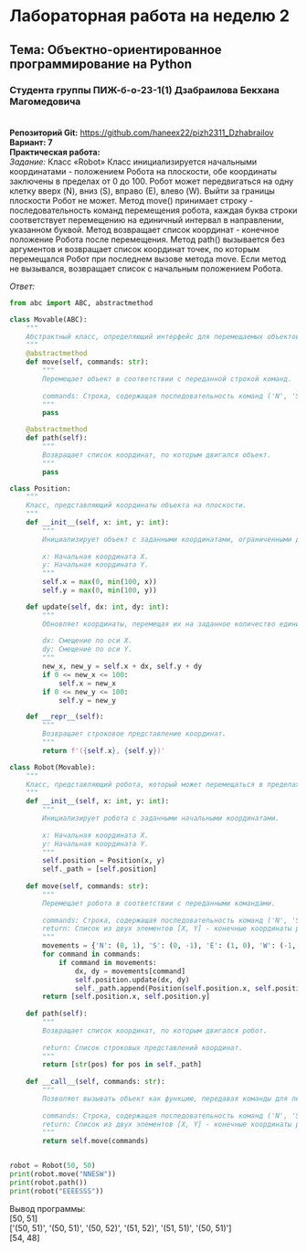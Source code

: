 # Лабораторная работа на неделю 2
## **Тема**: Объектно-ориентированное программирование на Python 
### Студента группы ПИЖ-б-о-23-1(1) Дзабраилова Бекхана Магомедовича <br><br>
**Репозиторий Git:** https://github.com/haneex22/pizh2311_Dzhabrailov  
**Вариант: 7**  
**Практическая работа:**  
*Задание:*
Класс «Robot» 
Класс инициализируется начальными координатами - положением Робота на
плоскости, обе координаты заключены в пределах от 0 до 100.
Робот может передвигаться на одну клетку вверх (N), вниз (S), вправо (Е), влево (W).
Выйти за границы плоскости Робот не может.
Метод move() принимает строку - последовательность команд перемещения робота, каждая буква строки соответствует перемещению на единичный интервал в направлении, указанном буквой. Метод возвращает список координат - конечное положение Робота после перемещения.
Метод path() вызывается без аргументов и возвращает список координат точек, по
которым перемещался Робот при последнем вызове метода move. Если метод не вызывался, возвращает список с начальным положением Робота.

*Ответ:*  
```python
from abc import ABC, abstractmethod

class Movable(ABC):
    """
    Абстрактный класс, определяющий интерфейс для перемещаемых объектов.
    """
    @abstractmethod
    def move(self, commands: str):
        """
        Перемещает объект в соответствии с переданной строкой команд.
        
        commands: Строка, содержащая последовательность команд ('N', 'S', 'E', 'W').
        """
        pass

    @abstractmethod
    def path(self):
        """
        Возвращает список координат, по которым двигался объект.
        """
        pass

class Position:
    """
    Класс, представляющий координаты объекта на плоскости.
    """
    def __init__(self, x: int, y: int):
        """
        Инициализирует объект с заданными координатами, ограниченными диапазоном [0, 100].
        
        x: Начальная координата X.
        y: Начальная координата Y.
        """
        self.x = max(0, min(100, x))
        self.y = max(0, min(100, y))

    def update(self, dx: int, dy: int):
        """
        Обновляет координаты, перемещая их на заданное количество единиц.
        
        dx: Смещение по оси X.
        dy: Смещение по оси Y.
        """
        new_x, new_y = self.x + dx, self.y + dy
        if 0 <= new_x <= 100:
            self.x = new_x
        if 0 <= new_y <= 100:
            self.y = new_y

    def __repr__(self):
        """
        Возвращает строковое представление координат.
        """
        return f'({self.x}, {self.y})'

class Robot(Movable):
    """
    Класс, представляющий робота, который может перемещаться в пределах плоскости 100x100.
    """
    def __init__(self, x: int, y: int):
        """
        Инициализирует робота с заданными начальными координатами.
        
        x: Начальная координата X.
        y: Начальная координата Y.
        """
        self.position = Position(x, y)
        self._path = [self.position]
    
    def move(self, commands: str):
        """
        Перемещает робота в соответствии с переданными командами.
        
        commands: Строка, содержащая последовательность команд ('N', 'S', 'E', 'W').
        return: Список из двух элементов [X, Y] - конечные координаты робота.
        """
        movements = {'N': (0, 1), 'S': (0, -1), 'E': (1, 0), 'W': (-1, 0)}
        for command in commands:
            if command in movements:
                dx, dy = movements[command]
                self.position.update(dx, dy)
                self._path.append(Position(self.position.x, self.position.y))
        return [self.position.x, self.position.y]
    
    def path(self):
        """
        Возвращает список координат, по которым двигался робот.
        
        return: Список строковых представлений координат.
        """
        return [str(pos) for pos in self._path]
    
    def __call__(self, commands: str):
        """
        Позволяет вызывать объект как функцию, передавая команды для перемещения.
        
        commands: Строка, содержащая последовательность команд ('N', 'S', 'E', 'W').
        return: Список из двух элементов [X, Y] - конечные координаты робота.
        """
        return self.move(commands)


robot = Robot(50, 50)
print(robot.move("NNESW"))
print(robot.path())
print(robot("EEEESSS"))
```  
Вывод программы:  
[50, 51]  
['(50, 51)', '(50, 51)', '(50, 52)', '(51, 52)', '(51, 51)', '(50, 51)']  
[54, 48]

